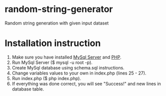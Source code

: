# random-string-generator
 Random string generation with given input dataset

Installation instruction
=====================
1. Make sure you have installed [MySql Server](https://dev.mysql.com/downloads/mysql/) and [PHP](https://www.php.net/downloads.php).
2. Run MySql Server ($ mysql -u root -p).
3. Create MySql database using schema.sql instructions.
4. Change variables values to your own in index.php (lines 25 - 27).
5. Run index.php ($ php index.php).
6. If everything was done correct, you will see "Success!" and new lines in database table.
 

